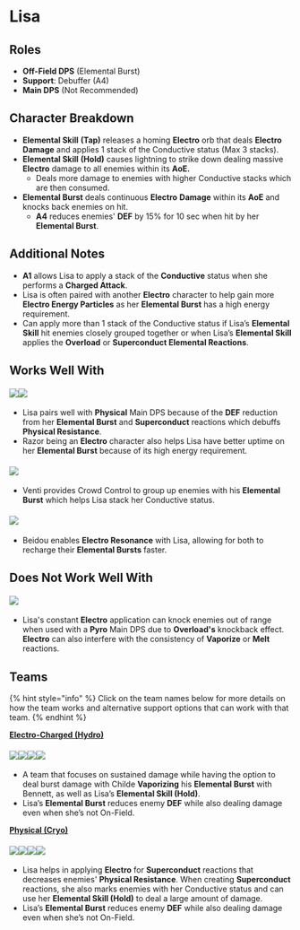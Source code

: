 # Lisa

## Roles

* **Off-Field DPS** (Elemental Burst)
* **Support**: Debuffer (A4)
* **Main DPS** (Not Recommended)

## Character Breakdown

* **Elemental Skill** **(Tap)** releases a homing **Electro** orb that deals **Electro** **Damage** and applies 1 stack of the Conductive status (Max 3 stacks).
* **Elemental Skill** **(Hold)** causes lightning to strike down dealing massive **Electro** damage to all enemies within its **AoE.**
  * Deals more damage to enemies with higher Conductive stacks which are then consumed.
* **Elemental Burst** deals continuous **Electro** **Damage** within its **AoE** and knocks back enemies on hit.
  * **A4** reduces enemies' **DEF** by 15% for 10 sec when hit by her **Elemental Burst**.

## Additional Notes

* **A1** allows Lisa to apply a stack of the **Conductive** status when she performs a **Charged Attack**.
* Lisa is often paired with another **Electro** character to help gain more **Electro Energy Particles** as her **Elemental Burst** has a high energy requirement.
* Can apply more than 1 stack of the Conductive status if Lisa’s **Elemental Skill** hit enemies closely grouped together or when Lisa’s **Elemental Skill** applies the **Overload** or **Superconduct Elemental Reactions**.

## Works Well With

#### ![](../../.gitbook/assets/UI\_AvatarIcon\_Eula.png)![](../../.gitbook/assets/UI\_AvatarIcon\_Razor.png)

* Lisa pairs well with **Physical** Main DPS because of the **DEF** reduction from her **Elemental Burst** and **Superconduct** reactions which debuffs **Physical Resistance**.
* Razor being an **Electro** character also helps Lisa have better uptime on her **Elemental Burst** because of its high energy requirement.

#### ![](../../.gitbook/assets/UI\_AvatarIcon\_Venti.png)

* Venti provides Crowd Control to group up enemies with his **Elemental Burst** which helps Lisa stack her Conductive status.

#### ![](../../.gitbook/assets/UI\_AvatarIcon\_Beidou.png)

* Beidou enables **Electro Resonance** with Lisa, allowing for both to recharge their **Elemental Bursts** faster.

## Does Not Work Well With

#### ![](../../.gitbook/assets/Element\_Pyro.webp)

* Lisa's constant **Electro** application can knock enemies out of range when used with a **Pyro** Main DPS due to **Overload's** knockback effect. **Electro** can also interfere with the consistency of **Vaporize** or **Melt** reactions.

## Teams

{% hint style="info" %}
Click on the team names below for more details on how the team works and alternative support options that can work with that team.
{% endhint %}

[**Electro-Charged (Hydro)**](../../teams/electro-charged-hydro.md)

#### ![](../../.gitbook/assets/UI\_AvatarIcon\_Tartaglia.png)![](../../.gitbook/assets/UI\_AvatarIcon\_Beidou.png)![](../../.gitbook/assets/UI\_AvatarIcon\_Lisa.png)![](../../.gitbook/assets/UI\_AvatarIcon\_Bennett.png)

* A team that focuses on sustained damage while having the option to deal burst damage with Childe **Vaporizing** his **Elemental Burst** with Bennett, as well as Lisa’s **Elemental Skill (Hold)**.
* Lisa’s **Elemental Burst** reduces enemy **DEF** while also dealing damage even when she’s not On-Field.

[**Physical (Cryo)**](../../teams/physical-cryo.md)

#### ![](../../.gitbook/assets/UI\_AvatarIcon\_Eula.png)![](../../.gitbook/assets/UI\_AvatarIcon\_Shougun.png)![](../../.gitbook/assets/UI\_AvatarIcon\_Lisa.png)![](../../.gitbook/assets/UI\_AvatarIcon\_Diona.png)

* Lisa helps in applying **Electro** for **Superconduct** reactions that decreases enemies' **Physical Resistance**. When creating **Superconduct** reactions, she also marks enemies with  her  Conductive status and can use her **Elemental Skill (Hold)** to deal a large amount of damage.
* Lisa’s **Elemental Burst** reduces enemy **DEF** while also dealing damage even when she’s not On-Field.
